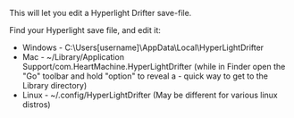 This will let you edit a Hyperlight Drifter save-file.

Find your Hyperlight save file, and edit it:

- Windows - C:\Users\[username]\AppData\Local\HyperLightDrifter
- Mac - ~/Library/Application Support/com.HeartMachine.HyperLightDrifter (while in Finder open the "Go" toolbar and hold "option" to reveal a - quick way to get to the Library directory)
- Linux - ~/.config/HyperLightDrifter (May be different for various linux distros)
